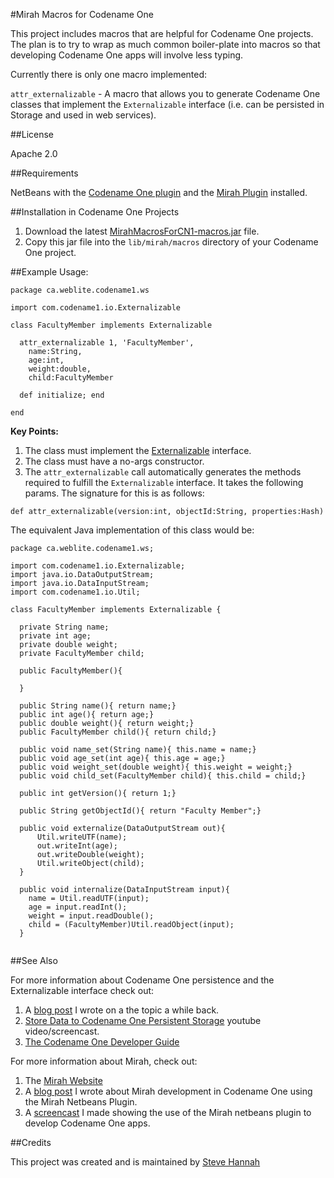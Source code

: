 #Mirah Macros for Codename One

This project includes macros that are helpful for Codename One projects.  The plan is to try to wrap as much common boiler-plate into macros so that developing Codename One apps will involve less typing.

Currently there is only one macro implemented:

`attr_externalizable` - A macro that allows you to generate Codename One classes that implement the `Externalizable` interface (i.e. can be persisted in Storage and used in web services).

##License

Apache 2.0

##Requirements

NetBeans with the [Codename One plugin](http://www.codenameone.com) and the [Mirah Plugin](https://github.com/shannah/mirah-nbm) installed.

##Installation in Codename One Projects

1. Download the latest [MirahMacrosForCN1-macros.jar](https://github.com/shannah/MirahMacrosForCodenameOne/releases/tag/0.1.0) file.
2. Copy this jar file into the `lib/mirah/macros` directory of your Codename One project.

##Example Usage:

~~~
package ca.weblite.codename1.ws

import com.codename1.io.Externalizable

class FacultyMember implements Externalizable
  
  attr_externalizable 1, 'FacultyMember',
    name:String,
    age:int, 
    weight:double,
    child:FacultyMember
  
  def initialize; end
  
end
~~~

**Key Points:**

1. The class must implement the [Externalizable](https://codenameone.googlecode.com/svn/trunk/CodenameOne/javadoc/com/codename1/io/Externalizable.html) interface.
2. The class must have a no-args constructor.
3. The `attr_externalizable` call automatically generates the methods required to fulfill the `Externalizable` interface.  It takes the following params.  The signature for this is as follows:

 ~~~
 def attr_externalizable(version:int, objectId:String, properties:Hash)
 ~~~

The equivalent Java implementation of this class would be:

~~~
package ca.weblite.codename1.ws;

import com.codename1.io.Externalizable;
import java.io.DataOutputStream;
import java.io.DataInputStream;
import com.codename1.io.Util;

class FacultyMember implements Externalizable {
  
  private String name;
  private int age;
  private double weight;
  private FacultyMember child;
  
  public FacultyMember(){
  
  }
  
  public String name(){ return name;}
  public int age(){ return age;}
  public double weight(){ return weight;}
  public FacultyMember child(){ return child;}
  
  public void name_set(String name){ this.name = name;}
  public void age_set(int age){ this.age = age;}
  public void weight_set(double weight){ this.weight = weight;}
  public void child_set(FacultyMember child){ this.child = child;}
  
  public int getVersion(){ return 1;}
  
  public String getObjectId(){ return "Faculty Member";}
  
  public void externalize(DataOutputStream out){
      Util.writeUTF(name);
      out.writeInt(age);
      out.writeDouble(weight);
      Util.writeObject(child);
  } 
  
  public void internalize(DataInputStream input){
    name = Util.readUTF(input);
    age = input.readInt();
    weight = input.readDouble();
    child = (FacultyMember)Util.readObject(input);
  }
  
~~~

##See Also

For more information about Codename One persistence and the Externalizable interface check out:

1. A [blog post](http://sjhannah.com/blog/?p=234) I wrote on a the topic a while back.
2. [Store Data to Codename One Persistent Storage](https://www.youtube.com/watch?v=Q85K-nSbc_k) youtube video/screencast.
3. [The Codename One Developer Guide](http://www.codenameone.com/developer-guide.html)

For more information about Mirah, check out:

1. The [Mirah Website](http://www.mirah.org)
2. A [blog post](http://sjhannah.com/blog/?p=331) I wrote about Mirah development in Codename One using the Mirah Netbeans Plugin.
3. A [screencast](https://www.youtube.com/watch?v=uGgppdsMCjA) I made showing the use of the Mirah netbeans plugin to develop Codename One apps.

##Credits

This project was created and is maintained by [Steve Hannah](http://sjhannah.com)
